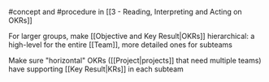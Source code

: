 #concept and #procedure in [[3 - Reading, Interpreting and Acting on OKRs]]

For larger groups, make [[Objective and Key Result|OKRs]] hierarchical: a high-level for the entire [[Team]], more detailed ones for subteams

Make sure "horizontal" OKRs ([[Project|projects]] that need multiple teams) have supporting [[Key Result|KRs]] in each subteam